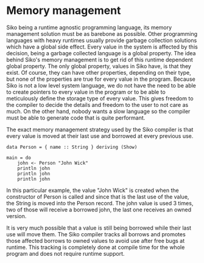 # Memory management

Siko being a runtime agnostic programming language, its memory management solution must be as barebone as possible.
Other programming languages with heavy runtimes usually provide garbage collection solutions which have a global side effect. Every value in the system is affected by this decision, being a garbage collected language is a global property. The idea behind Siko's memory management is to get rid of this runtime dependent global property. The only global property, values in Siko have, is that they exist. Of course, they can have other properties, depending on their type, but none of the properties are true for every value in the program. Because Siko is not a low level system language, we do not have the need to be able to create pointers to every value in the program or to be able to meticulously define the storage type of every value. This gives freedom to the compiler to decide the details and freedom to the user to not care as much. On the other hand, nobody wants a slow language so the compiler must be able to generate code that is quite performant.

The exact memory management strategy used by the Siko compiler is that every value is moved at their last use and borrowed at every previous use.

```Siko
data Person = { name :: String } deriving (Show)

main = do
    john <- Person "John Wick"
    println john
    println john
    println john
```
In this particular example, the value "John Wick" is created when the constructor of Person is called and since that is the last use of the value,
the String is moved into the Person record. The john value is used 3 times, two of those will receive a borrowed john, the last one receives an owned version.

It is very much possible that a value is still being borrowed while their last use will move them. The Siko compiler tracks all borrows and promotes those affected borrows to owned values to avoid use after free bugs at runtime. This tracking is completely done at compile time for the whole program and does not require runtime support.
